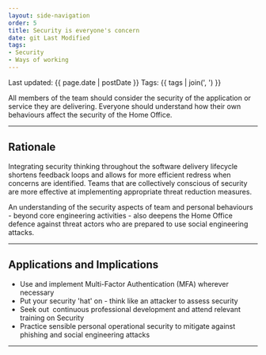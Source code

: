 ```yaml
---
layout: side-navigation
order: 5
title: Security is everyone's concern
date: git Last Modified
tags:
- Security
- Ways of working
---
```


Last updated: {{ page.date | postDate }}
Tags: {{ tags | join(', ') }}

All members of the team should consider the security of the application or 
service they are delivering. Everyone should understand how their own 
behaviours affect the security of the Home Office.

---

## Rationale

Integrating security thinking throughout the software delivery lifecycle 
shortens feedback loops and allows for more efficient redress when concerns 
are identified. Teams that are collectively conscious of security are more 
effective at implementing appropriate threat reduction measures.

An understanding of the security aspects of team and personal behaviours - 
beyond core engineering activities - also deepens the Home Office defence 
against threat actors who are prepared to use social engineering attacks.

---

## Applications and Implications

- Use and implement Multi-Factor Authentication (MFA) wherever necessary
- Put your security 'hat' on - think like an attacker to assess security
- Seek out  continuous professional development and attend relevant training on Security
- Practice sensible personal operational security to mitigate against phishing and social engineering attacks

---
